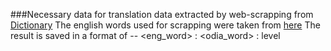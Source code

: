 ###Necessary data for translation
data extracted by web-scrapping from [Dictionary](http://www.odialanguage.com/dictionary/)
The english words used for scrapping were taken from [here](https://github.com/dwyl/english-words/blob/master/words_alpha.txt)
The result is saved in a format of -- <eng_word> : <odia_word> : level
